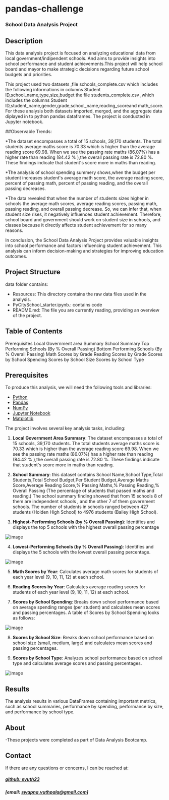 # pandas-challenge

### School Data Analysis Project

## Description
This data analysis project is focused on analyzing educational data from local government/indipendent schools.
And  aims to provide insights into school performance and student achievements.This project will help school board and mayor to make strategic decisions regarding future school budgets and priorities. 

This project used two datasets ,file schools_complete.csv which includes the following informations in columns Student ID,school_name,type,size,budget 
the file students_complete.csv ,which includes the columns Student ID,student_name,gender,grade,school_name,reading_scoreand math_score. For these analysis both datasets imported, merged, and the aggregate data diplayed in to python pandas dataframes. The project is conducted in Jupyter notebook.

##Observable Trends:

*The dataset encompasses a total of 15 schools, 39,170 students. The total students average maths score is 70.33 which is higher than the average reading score 69.98. When we see the passing rate maths (86.07%) has a higher rate than reading (84.42 % ),the overall passing rate is 72.80 %. These findings indicate that student's score more in maths than reading.

*The analysis of school spending summery shows,when the budget per student increases student's average math score, the average reading score, percent of passing math, percent of passing reading, and the overall passing decreases.

*The data revealed that when the number of students sizes higher in schools the average math scores, average reading scores, passing math, passing reading, and overall passing decrease. So, we can infer that, when student size rises, it negatively influences student achievement. Therefore, school board and government should work on student size in schools, and classes because it directly affects student achievement 
for so many reasons.


In conclusion, the School Data Analysis Project provides valuable insights into school performance and factors influencing student achievement. This analysis can inform decision-making and strategies for improving education outcomes.

## Project Structure
data folder contains:

- Resources: This directory contains the raw data files used in the analysis.
- PyCitySchool_starter.ipynb.: contains code 
- README.md: The file you are currently reading, providing an overview of the project.



## Table of Contents

   Prerequisites
   Local Government area Summary
   School Summary
   Top Performing Schools (By % Overall Passing)
   Bottom Performing Schools (By % Overall Passing)
   Math Scores by Grade
   Reading Scores by Grade
   Scores by School Spending
   Scores by School Size
   Scores by School Type

## Prerequisites

To produce this analysis, we will need the following tools and libraries:

- [Python](https://www.python.org/)
- [Pandas](https://pandas.pydata.org/)
- [NumPy](https://numpy.org/)
- [Jupyter Notebook](https://jupyter.org/)
- [Matplotlib](https://matplotlib.org/)

The project involves several key analysis tasks, including:

1. **Local Government Area Summary**:
The dataset encompasses a total of 15 schools, 39,170 students. The total students average maths score is 70.33 which is higher than the average reading score 69.98. When we see the passing rate maths (86.07%) has a higher rate than reading (84.42 % ),the overall passing rate is 72.80 %. These findings indicate that student's score more in maths than reading.


2. **School Summary**:
this dataset contains School Name,School Type,Total Students,Total School Budget,Per Student Budget,Average Maths Score,Average Reading Score,% Passing Maths,% Passing Reading,% Overall Passing (The percentage of students that passed maths and reading.)
The school summary finding showed that from 15 schools 8 of them are independent schools , and the other 7 of them government schools. The number of students in schools ranged between 427 students (Holden High School) to 4976 students (Bailey High School).


3. **Highest-Performing Schools (by % Overall Passing)**: Identifies and displays the top 5 schools with the highest overall passing percentage


![image](https://github.com/svuth23/pandas-challenge/assets/136966712/d5109784-a281-4873-9ad0-845ba8baacdd)



4. **Lowest-Performing Schools (by % Overall Passing)**: Identifies and displays the 5 schools with the lowest overall passing percentage.

 
![image](https://github.com/svuth23/pandas-challenge/assets/136966712/fed18fe2-8fa5-4abb-b0c7-006d1f3230ac)




5. **Math Scores by Year**: Calculates average math scores for students of each year level (9, 10, 11, 12) at each school.

6. **Reading Scores by Year**: Calculates average reading scores for students of each year level (9, 10, 11, 12) at each school.

7. **Scores by School Spending**: Breaks down school performance based on average spending ranges (per student) and calculates mean scores and passing percentages.
A table of Scores by School Spending looks as follows:

![image](https://github.com/svuth23/pandas-challenge/assets/136966712/dd69b7fb-9c07-4cb4-856e-20182185f639)



8. **Scores by School Size**: Breaks down school performance based on school size (small, medium, large) and calculates mean scores and passing percentages.

9. **Scores by School Type**: Analyzes school performance based on school type and calculates average scores and passing percentages.

    
![image](https://github.com/svuth23/pandas-challenge/assets/136966712/224dfcc2-1a5f-48b9-a8af-30e2f34d6877)


## Results

The analysis results in various DataFrames containing important metrics, such as school summaries, performance by spending, performance by size, and performance by school type.



## About

-These projects were completed as part of 
Data Analysis Bootcamp.



## Contact
If there are any questions or concerns, I can be reached at:
##### [github: svuth23](https://github.com/svuth23)
##### [email: swapna.vuthpala@gmail.com]




